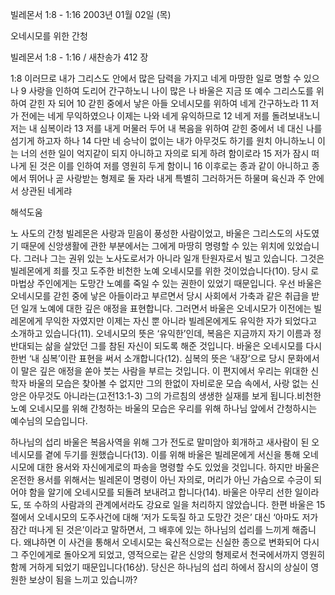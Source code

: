 빌레몬서 1:8 - 1:16 
2003년 01월 02일 (목)

오네시모를 위한 간청

빌레몬서 1:8 - 1:16 / 새찬송가 412 장

1:8 이러므로 내가 그리스도 안에서 많은 담력을 가지고 네게 마땅한 일로 명할 수 있으나
9 사랑을 인하여 도리어 간구하노니 나이 많은 나 바울은 지금 또 예수 그리스도를 위하여 갇힌 자 되어
10 갇힌 중에서 낳은 아들 오네시모를 위하여 네게 간구하노라
11 저가 전에는 네게 무익하였으나 이제는 나와 네게 유익하므로
12 네게 저를 돌려보내노니 저는 내 심복이라
13 저를 내게 머물러 두어 내 복음을 위하여 갇힌 중에서 네 대신 나를 섬기게 하고자 하나
14 다만 네 승낙이 없이는 내가 아무것도 하기를 원치 아니하노니 이는 너의 선한 일이 억지같이 되지 아니하고 자의로 되게 하려 함이로라
15 저가 잠시 떠나게 된 것은 이를 인하여 저를 영원히 두게 함이니 
16 이후로는 종과 같이 아니하고 종에서 뛰어나 곧 사랑받는 형제로 둘 자라 내게 특별히 그러하거든 하물며 육신과 주 안에서 상관된 네게랴

해석도움

노 사도의 간청
빌레몬은 사랑과 믿음이 풍성한 사람이었고, 바울은 그리스도의 사도였기 때문에 신앙생활에 관한 부분에서는 그에게 마땅히 명령할 수 있는 위치에 있었습니다. 그러나 그는 권위 있는 노사도로서가 아니라 일개 탄원자로서 빌고 있습니다. 그것은 빌레몬에게 죄를 짓고 도주한 비천한 노예 오네시모를 위한 것이었습니다(10). 당시 로마법상 주인에게는 도망간 노예를 죽일 수 있는 권한이 있었기 때문입니다. 우선 바울은 오네시모를 갇힌 중에 낳은 아들이라고 부르면서 당시 사회에서 가축과 같은 취급을 받던 일개 노예에 대한 깊은 애정을 표현합니다. 그러면서 바울은 오네시모가 이전에는 빌레몬에게 무익한 자였지만 이제는 자신 뿐 아니라 빌레몬에게도 유익한 자가 되었다고 소개하고 있습니다(11). 오네시모의 뜻은 ‘유익한’인데, 복음은 지금까지 자기 이름과 정반대되는 삶을 살았던 그를 참된 자신이 되도록 해준 것입니다. 바울은 오네시모를 다시 한번 ‘내 심복’이란 표현을 써서 소개합니다(12). 심복의 뜻은 ‘내장’으로 당시 문화에서 이 말은 깊은 애정을 쏟아 붓는 사람을 부르는 것입니다. 이 편지에서 우리는 위대한 신학자 바울의 모습은 찾아볼 수 없지만 그의 한없이 자비로운 모습 속에서, 사랑 없는 신앙은 아무것도 아니라는(고전13:1-3) 그의 가르침의 생생한 실재를 보게 됩니다.비천한 노예 오네시모를 위해 간청하는 바울의 모습은 우리를 위해 하나님 앞에서 간청하시는 예수님의 모습입니다.


하나님의 섭리
바울은 복음사역을 위해 그가 전도로 말미암아 회개하고 새사람이 된 오네시모를 곁에 두기를 원했습니다(13). 이를 위해 바울은 빌레몬에게 서신을 통해 오네시모에 대한 용서와 자신에게로의 파송을 명령할 수도 있었을 것입니다. 하지만 바울은 온전한 용서를 위해서는 빌레몬이 명령이 아닌 자의로, 머리가 아닌 가슴으로 수긍이 되어야 함을 알기에 오네시모를 되돌려 보내려고 합니다(14). 바울은 아무리 선한 일이라도, 또 수하의 사람과의 관계에서라도 강요로 일을 처리하지 않았습니다. 한편 바울은 15절에서 오네시모의 도주사건에 대해 ‘저가 도둑질 하고 도망간 것은’ 대신 ‘아마도 저가 잠간 떠나게 된 것은’이라고 말하면서, 그 배후에 있는 하나님의 섭리를 느끼게 해줍니다. 왜냐하면 이 사건을 통해서 오네시모는 육신적으로는 신실한 종으로 변화되어 다시 그 주인에게로 돌아오게 되었고, 영적으로는 같은 신앙의 형제로서 천국에서까지 영원히 함께 거하게 되었기 때문입니다(16상). 당신은 하나님의 섭리 하에서 잠시의 상실이 영원한 보상이 됨을 느끼고 있습니까?
